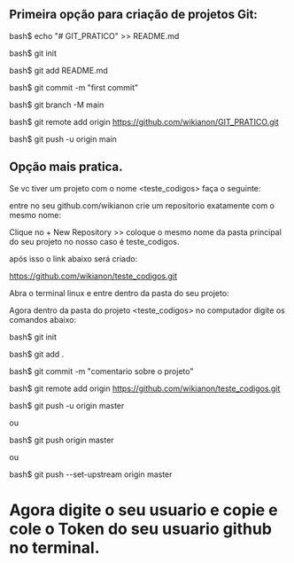 
## Primeira opção para criação de projetos Git:

bash$ echo "# GIT_PRATICO" >> README.md

bash$ git init

bash$ git add README.md

bash$ git commit -m "first commit"

bash$ git branch -M main

bash$ git remote add origin https://github.com/wikianon/GIT_PRATICO.git

bash$ git push -u origin main


## Opção mais pratica.

Se vc tiver um projeto com o nome <teste_codigos> faça o seguinte:

entre no seu github.com/wikianon crie um repositorio exatamente com o mesmo nome:

Clique no + New Repository >> coloque o mesmo nome da pasta principal do seu projeto
no nosso caso é teste_codigos.

após isso o link abaixo será criado:

https://github.com/wikianon/teste_codigos.git

Abra o terminal linux e entre dentro da pasta do seu projeto:

Agora dentro da pasta do projeto <teste_codigos> no 
computador digite os comandos abaixo:

bash$ git init


bash$ git add .


bash$ git commit -m "comentario sobre o projeto"


bash$ git remote add origin https://github.com/wikianon/teste_codigos.git

bash$ git push -u origin master

ou

bash$ git push origin master

ou 

bash$ git push --set-upstream origin master

# Agora digite o seu usuario e copie e cole o Token do seu usuario github no terminal.
